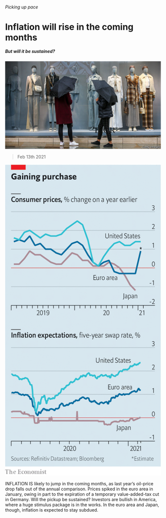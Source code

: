 ###### Picking up pace

# Inflation will rise in the coming months 

##### But will it be sustained? 

![image](images/20210213_fnp502.jpg) 

> Feb 13th 2021 

![image](images/20210213_FNC696.png) 



INFLATION IS likely to jump in the coming months, as last year’s oil-price drop falls out of the annual comparison. Prices spiked in the euro area in January, owing in part to the expiration of a temporary value-added-tax cut in Germany. Will the pickup be sustained? Investors are bullish in America, where a huge stimulus package is in the works. In the euro area and Japan, though, inflation is expected to stay subdued.

